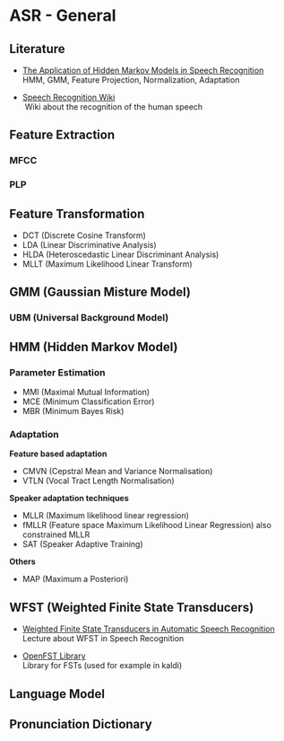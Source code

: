 # ASR - General

## Literature

- [The Application of Hidden Markov Models in Speech Recognition](literature/The_Application_of_Hidden_Markov_Models_in_Speech_Recognition.pdf)   
  HMM, GMM, Feature Projection, Normalization, Adaptation
  
- [Speech Recognition Wiki](http://recognize-speech.com)   
  Wiki about the recognition of the human speech

## Feature Extraction

### MFCC

### PLP

## Feature Transformation

- DCT (Discrete Cosine Transform)
- LDA (Linear Discriminative Analysis)
- HLDA (Heteroscedastic Linear Discriminant Analysis)
- MLLT (Maximum Likelihood Linear Transform)

## GMM (Gaussian Misture Model)

### UBM (Universal Background Model)

## HMM (Hidden Markov Model)

### Parameter Estimation

- MMI (Maximal Mutual Information)
- MCE (Minimum Classification Error)
- MBR (Minimum Bayes Risk)

### Adaptation

**Feature based adaptation**
- CMVN (Cepstral Mean and Variance Normalisation)
- VTLN (Vocal Tract Length Normalisation)

**Speaker adaptation techniques**
- MLLR (Maximum likelihood linear regression)
- fMLLR (Feature space Maximum Likelihood Linear Regression) also constrained MLLR
- SAT (Speaker Adaptive Training)

**Others**
- MAP (Maximum a Posteriori)


## WFST (Weighted Finite State Transducers)

- [Weighted Finite State Transducers in Automatic Speech Recognition](WFST_in_Speech_Recognition.pdf)   
  Lecture about WFST in Speech Recognition
  
- [OpenFST Library](http://www.openfst.org/twiki/bin/view/FST/WebHome)   
  Library for FSTs (used for example in kaldi)

## Language Model

## Pronunciation Dictionary
